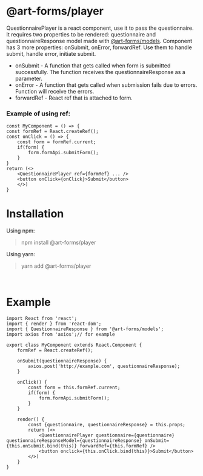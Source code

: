 # **@art-forms/player**

QuestionnairePlayer is a react component, use it to pass the questionnaire. It requires two properties to be rendered: questionnaire and questionnaireResponse model made with [@art-forms/models](./../models/README.md "@art-forms/models").
Component has 3 more properties: onSubmit, onError, forwardRef. Use them to handle submit, handle error, initiate submit.

* onSubmit - A function that gets called when form is submitted successfully. The function receives the questionnaireResponse as a parameter.
* onError - A function that gets called when submission fails due to errors. Function will receive the errors.
* forwardRef - React ref that is attached to form.
### Example of using ref:
```TSX
const MyComponent = () => {
const formRef = React.createRef();
const onClick = () => {
    const form = formRef.current;
    if(form) {
        form.formApi.submitForm();
    }
}
return (<>
    <QuestionnairePlayer ref={formRef} ... />
    <button onClick={onClick}>Submit</button>
    </>)
}
```

# Installation

Using npm:
>npm install @art-forms/player

Using yarn:
>yarn add @art-forms/player

&nbsp;
# Example

```TSX
import React from 'react';
import { render } from 'react-dom';
import { QuestionnaireResponse } from '@art-forms/models';
import axios from 'axios';// for example

export class MyComponent extends React.Component {
    formRef = React.createRef();

    onSubmit(questionnaireResponse) {
        axios.post('http://example.com', questionnaireResponse);
    }

    onClick() {
        const form = this.formRef.current;
        if(form) {
            form.formApi.submitForm();
        }
    }

    render() {
        const {questionnaire, questionnaireResponse} = this.props;
        return (<>
            <QuestionnairePlayer questionnaire={questionnaire} questionnaireResponseModel={questionnaireResponse} onSubmit={this.onSubmit.bind(this)} forwardRef={this.formRef} />
            <button onclick={this.onClick.bind(this)}>Submit</button>
        </>)
    }
}
```